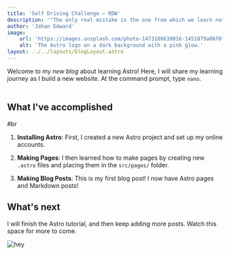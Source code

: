 ```yaml
---
title: 'Self Driving Challenge ~ RDW'
description: '"The only real mistake is the one from which we learn nothing."~ Henry Ford Everytime I think about this project, it gives me a headache.'
author: 'Johan Edward'
image:
    url: 'https://images.unsplash.com/photo-1473186639016-1451879a06f0?q=80&w=2005&auto=format&fit=crop&ixlib=rb-4.0.3&ixid=M3wxMjA3fDB8MHxwaG90by1wYWdlfHx8fGVufDB8fHx8fA%3D%3D'
    alt: 'The Astro logo on a dark background with a pink glow.'
layout: ../../layouts/blogLayout.astro
---
```


Welcome to my _new blog_ about learning Astro! Here, I will share my learning journey as I build a new website.
At the command prompt, type `nano`.
<br />
<br />
## What I've accomplished
#br  

1. **Installing Astro**: First, I created a new Astro project and set up my online accounts.

2. **Making Pages**: I then learned how to make pages by creating new `.astro` files and placing them in the `src/pages/` folder.

3. **Making Blog Posts**: This is my first blog post! I now have Astro pages and Markdown posts!

## What's next

I will finish the Astro tutorial, and then keep adding more posts. Watch this space for more to come.

![hey](https://images.pexels.com/photos/16023/pexels-photo.jpg?auto=compress&cs=tinysrgb&w=1260&h=750&dpr=1)